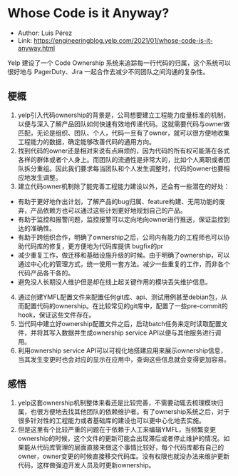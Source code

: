 # Whose Code is it Anyway?

* Author: Luis Pérez
* Link: https://engineeringblog.yelp.com/2021/01/whose-code-is-it-anyway.html

Yelp 建设了一个 Code Ownership 系统来追踪每一行代码的归属，这个系统可以很好地与 PagerDuty、Jira 一起合作去减少不同团队之间沟通的复杂性。

## 梗概
1. yelp引入代码ownership的背景是，公司想要建立工程能力度量标准的机制，以便与深入了解产品团队如何快速有效地传递代码。这就需要代码与owner做匹配，无论是组织、团队、个人，代码一旦有了owner，就可以很方便地收集工程能力的数据，确定能够改善代码的通用方向。
2. 找到代码的owner还是相对来说有点麻烦的，因为代码的所有权可能落在各式各样的群体或者个人身上。而团队的流通性是非常大的，比如个人离职或者团队拆分重组。因此我们要求每当团队和个人发生调整时，代码的owner也要相应地发生调整。
3. 建立代码owner机制除了能完善工程能力建设以外，还会有一些潜在的好处：
- 有助于更好地作出计划，了解产品的bug归属、feature构建、无用功能的废弃，产品依赖方也可以通过这些计划更好地规划自己的产品。
- 有助于监控和报警问题，监控报警可以定向地向owner进行推送，保证监控到达的准确性。
- 有助于跨组织合作，明确了ownership之后，公司内有能力的工程师也可以协助代码库的修复，更方便地为代码库提供 bugfix的pr
- 减少重复工作，做迁移和基础设施升级的时候。由于明确了ownership，可以通过中心化的管理方式，统一使用一套方法。减少一些重复的工作，而非各个代码产品各干各的。
- 避免没人长期没人维护但是却在线上起关键作用的模块丢失维护信息。
4. 通过创建YMFL配置文件来配置任何git库、api、测试用例甚至debian包，从而配置代码的ownership。在比较常见的git库中，配置了一些pre-commit的hook，保证这些文件存在。
5. 当代码中建立好ownership配置文件之后，启动batch任务来定时读取配置文件，并将其写入数据并生成ownership service API以便与其他服务进行调用。
6. 利用ownership service API可以可视化地搭建应用来展示ownership信息，当其发生变更时也会对应的显示在应用中，查询这些信息就会变得更加容易。


## 感悟
1. yelp这套ownership机制整体来看还是比较完善，不需要动辄去梳理模块归属，也很方便地去找其他团队的依赖维护者。有了ownership系统之后，对于很多针对性的工程能力或者基础库的建设也可以更中心化地去实施。
2. 但是这里有个比较严重的问题在于依赖于人工来编辑YMFL，当频繁变更ownership的时候，这个文件的更新可能会出现滞后或者停止维护的情况。如果能从代码库管理的层面直接来做这个事情比较好，每个代码库都有自己的owner，owner变更的时候直接移交代码库。没有权限也就没办法来维护更新代码，这样做强迫开发人员及时更新ownership。